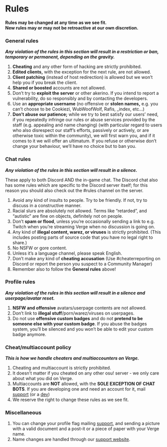 # Rules

**Rules may be changed at any time as we see fit.**  
**New rules may or may not be retroactive at our own discretion.**

### General rules

**_Any violation of the rules in this section will result in a restriction or ban, temporary or permanent, depending on the gravity._**
1. **Cheating** and any other form of hacking are strictly prohibited.
2. **Edited clients,** with the exception for the next rule, are not allowed.
3. **Client patching** (instead of host redirection) is allowed but we won’t help you if you break the client.
4. **Shared or boosted** accounts are not allowed.
5. Don’t try to **exploit the server** or other akerino. If you intend to report a vulnerability, do so responsibly and by contacting the developers.
6. Use an **appropriate username** (no offensive or **stolen names,** e.g. you can’t choose to be Cookiezi, WubWoofWolf, Rafis, _index, etc…)
7. **Don’t abuse our patience;** while we try to best satisfy our users’ need, if you repeatedly infringe our rules or abuse services provided by the staff (e.g. appealing and name changing) (with particular regard to users who also disrespect our staff’s efforts, passively or actively, or are otherwise toxic within the community), we will first warn you, and if it comes to it we will offer an ultimatum. If you refuse or otherwise don’t change your behaviour, we’ll have no choice but to ban you.

### Chat rules

**_Any violation of the rules in this section will result in a silence._**

These apply to both Discord AND the in-game chat. The Discord chat also has some rules which are specific to the Discord server itself; for this reason you should also check out the #rules channel on the server.

1. Avoid any kind of insults to people. Try to be friendly. If not, try to discuss in a constructive manner.
2. Racial slurs are absolutely not allowed. Terms like “retarded”, and “autistic” are fine on objects, definitely not on people.
3. Don’t **spam or flood**, unless you’re occasionally sending a link to e.g. Twitch when you’re streaming Verge when no discussion is going on.
4. Any kind of **illegal content, warez, or viruses** is strictly prohibited. (This includes posting parts of source code that you have no legal right to share.)
5. No NSFW or gore content.
6. Unless it’s a language channel, please speak English.
7. Don’t make any kind of **cheating accusation** (Use #cheaterreporting on Discord or report the person you suspect to a Community Manager)
8. Remember also to follow the **General rules** above!

### Profile rules

**_Any violation of the rules in this section will result in a silence and userpage/avatar reset._**

1. **NSFW and offensive** avatars/userpage contents are not allowed.
2. Don’t link to **illegal stuff**/porn/warez/viruses on userpages.
3. Do not use **offensive custom badges** and do not **pretend to be someone else with your custom badge**. If you abuse the badges system, you’ll be silenced and you won’t be able to edit your custom badge anymore.

### Cheat/multiaccount policy

**_This is how we handle cheaters and multiaccounters on Verge._**

1. Cheating and multiaccount is strictly prohibited.
2. It doesn’t matter if you cheated on any other osu! server - we only care about what you did on Verge.
3. Multiaccounts are **NOT** allowed, with the **SOLE EXCEPTION OF CHAT BOTS**. If you are developing one and need an account for it, mail [support](https://example.com/) (or a [dev](https://example.com/))
4. We reserve the right to change these rules as we see fit.

### Miscellaneous
 
1. You can change your profile flag mailing [support](https://example.com/), and sending a picture with a valid document and a post-it or a piece of paper with your Verge name.
2. Name changes are handled through our [support website](https://example.com/).
